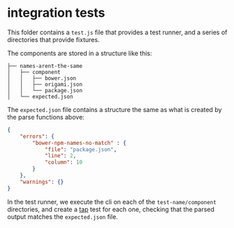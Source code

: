 # integration tests

This folder contains a `test.js` file that provides a test runner, and a series
of directories that provide fixtures.

The components are stored in a structure like this:

```text
├── names-arent-the-same
│   ├── component
│   │   ├── bower.json
│   │   ├── origami.json
│   │   └── package.json
│   └── expected.json
```

The `expected.json` file contains a structure the same as what is created by the
parse functions above:

```json
{
	"errors": {
		"bower-npm-names-no-match" : {
			"file": "package.json",
			"line": 2,
			"column": 10
		}
	},
	"warnings": {}
}
```

In the test runner, we execute the cli on each of the `test-name/component`
directories, and create a [tap](https://node-tap.org/) test for each one,
checking that the parsed output matches the `expected.json` file.
